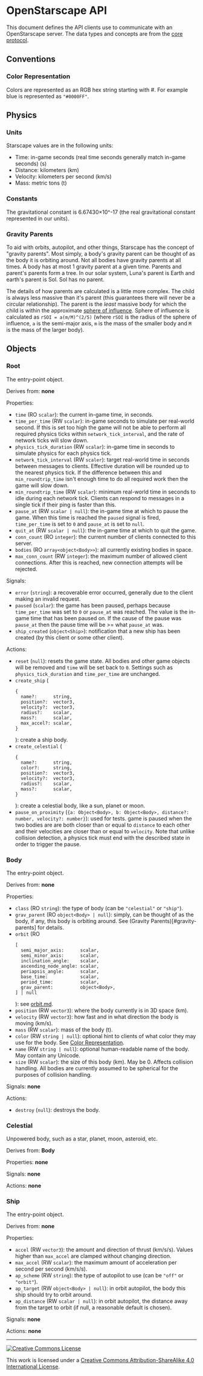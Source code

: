 # OpenStarscape API
This document defines the API clients use to communicate with an OpenStarscape server. The data types and concepts are from the [core protocol](core.md).

## Conventions
### Color Representation
Colors are represented as an RGB hex string starting with #. For example blue is represented as `"#0000FF"`.

## Physics
### Units
Starscape values are in the following units:
- Time: in-game seconds (real time seconds generally match in-game seconds) (s)
- Distance: kilometers (km)
- Velocity: kilometers per second (km/s)
- Mass: metric tons (t)

### Constants
The gravitational constant is 6.67430×10^-17 (the real gravitational constant represented in our units).

### Gravity Parents
To aid with orbits, autopilot, and other things, Starscape has the concept of "gravity parents". Most simply, a body's gravity parent can be thought of as the body it is orbiting around. Not all bodies have gravity parents at all times. A body has at most 1 gravity parent at a given time. Parents and parent's parents form a tree. In our solar system, Luna's parent is Earth and earth's parent is Sol. Sol has no parent.

The details of how parents are calculated is a little more complex. The child is always less massive than it's parent (this guarantees there will never be a circular relationship). The parent is the _least_ massive body for which the child is within the approximate [sphere of influence](https://en.wikipedia.org/wiki/Sphere_of_influence_(astrodynamics)). Sphere of influence is calculated as `rSOI = a(m/M)^(2/5)` (where `rSOI` is the radius of the sphere of influence, `a` is the semi-major axis, `m` is the mass of the smaller body and `M` is the mass of the larger body).

## Objects
### Root
The entry-point object.

Derives from: __none__

Properties:
- `time` (RO `scalar`): the current in-game time, in seconds.
- `time_per_time` (RW `scalar`): in-game seconds to simulate per real-world second. If this is set too high the game will not be able to perform all required physics ticks within `network_tick_interval`, and the rate of network ticks will slow down.
- `physics_tick_duration` (RW `scalar`): in-game time in seconds to simulate physics for each physics tick.
- `network_tick_interval` (RW `scaler`): target real-world time in seconds between messages to clients. Effective duration will be rounded up to the nearest physics tick. If the difference between this and `min_roundtrip_time` isn't enough time to do all required work then the game will slow down.
- `min_roundtrip_time` (RW `scalar`): minimum real-world time in seconds to idle during each network tick. Clients can respond to messages in a single tick if their ping is faster than this.
- `pause_at` (RW `scalar | null`): the in-game time at which to pause the game. When this time is reached the `paused` signal is fired, `time_per_time` is set to `0` and `pause_at` is set to `null`.
- `quit_at` (RW `scalar | null`): the in-game time at which to quit the game.
- `conn_count` (RO `integer`): the current number of clients connected to this server.
- `bodies` (RO `array<object<Body>>`): all currently existing bodies in space.
- `max_conn_count` (RW `integer`): the maximum number of allowed client connections. After this is reached, new connection attempts will be rejected.

Signals:
- `error` (`string`): a recoverable error occurred, generally due to the client making an invalid request.
- `paused` (`scalar`): the game has been paused, perhaps because `time_per_time` was set to `0` or `pause_at` was reached. The value is the in-game time that has been paused on. If the cause of the pause was `pause_at` then the pause time will be >= what `pause_at` was.
- `ship_created` (`object<Ship>`): notification that a new ship has been created (by this client or some other client).

Actions:
- `reset` (`null`): resets the game state. All bodies and other game objects will be removed and `time` will be set back to `0`. Settings such as `physics_tick_duration` and `time_per_time` are unchanged.
- `create_ship` (
    ```
    {
      name?:      string,
      position?:  vector3,
      velocity?:  vector3,
      radius?:    scalar,
      mass?:      scalar,
      max_accel?: scalar,
    }
    ```
    ): create a ship body.
- `create_celestial` (
    ```
    {
      name?:      string,
      color?:     string,
      position?:  vector3,
      velocity?:  vector3,
      radius?:    scalar,
      mass?:      scalar,
    }
    ```
    ): create a celestial body, like a sun, planet or moon.
- `pause_on_proximity` (`{a: Object<Body>, b: Object<Body>, distance?: number, velocity?: number}`): used for tests. game is paused when the two bodies are are both closer than or equal to `distance` to each other and their velocities are closer than or equal to `velocity`. Note that unlike collision detection, a physics tick must end with the described state in order to trigger the pause.

### Body
The entry-point object.

Derives from: __none__

Properties:
- `class` (RO `string`): the type of body (can be `"celestial"` or `"ship"`).
- `grav_parent` (RO `object<Body> | null`): simply, can be thought of as the body, if any, this body is orbiting around. See (Gravity Parents)[#gravity-parents] for details.
- `orbit` (RO
    ```
    [
      semi_major_axis:      scalar,
      semi_minor_axis:      scalar,
      inclination_angle:    scalar,
      ascending_node_angle: scalar,
      periapsis_angle:      scalar,
      base_time:            scalar,
      period_time:          scalar,
      grav_parent:          object<Body>,
    ] | null
    ```
    ): see [orbit.md](orbit.md).
- `position` (RW `vector3`): where the body currently is in 3D space (km).
- `velocity` (RW `vector3`): how fast and in what direction the body is moving (km/s).
- `mass` (RW `scalar`): mass of the body (t).
- `color` (RW `string | null`): optional hint to clients of what color they may use for the body. See [Color Representation](#color-representation).
- `name` (RW `string | null`): optional human-readable name of the body. May contain any Unicode.
- `size` (RW `scalar`): the size of this body (km). May be 0. Affects collision handling. All bodies are currently assumed to be spherical for the purposes of collision handling.

Signals: __none__

Actions:
- `destroy` (`null`): destroys the body.

### Celestial
Unpowered body, such as a star, planet, moon, asteroid, etc.

Derives from: __Body__

Properties: __none__

Signals: __none__

Actions: __none__

### Ship
The entry-point object.

Derives from: __none__

Properties:
- `accel` (RW `vector3`): the amount and direction of thrust (km/s/s). Values higher than `max_accel` are clamped without changing direction.
- `max_accel` (RW `scalar`): the maximum amount of acceleration per second per second (km/s/s).
- `ap_scheme` (RW `string`): the type of autopilot to use (can be `"off"` or `"orbit"`).
- `ap_target` (RW `object<Body> | null`): in orbit autopilot, the body this ship should try to orbit around.
- `ap_distance` (RW `scalar | null`): in orbit autopilot, the distance away from the target to orbit (if null, a reasonable default is chosen).

Signals: __none__

Actions: __none__

---

<a rel="license" href="http://creativecommons.org/licenses/by-sa/4.0/"><img alt="Creative Commons License" style="border-width:0" src="https://i.creativecommons.org/l/by-sa/4.0/88x31.png" /></a>

This work is licensed under a [Creative Commons Attribution-ShareAlike 4.0 International License](http://creativecommons.org/licenses/by-sa/4.0/).
